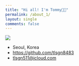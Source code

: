 ```yaml
---
title: "Hi all! I'm Tommy👋🏻"
permalink: /about_1/
layout: single
comments: false
---
```

![](https://velog.velcdn.com/images/tlsgn8483/post/1df0339c-85a3-48a6-8caf-67f07f305133/image.jpeg)

- Seoul, Korea
- https://github.com/tlsgn8483
- tlsgn511@icloud.com
